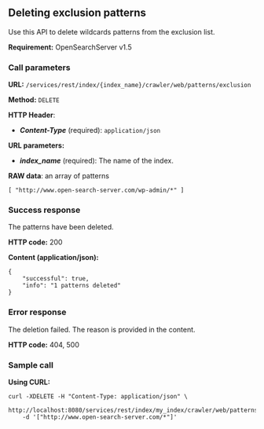 ## Deleting exclusion patterns

Use this API to delete wildcards patterns from the exclusion list.

**Requirement:** OpenSearchServer v1.5

### Call parameters

**URL:** ```/services/rest/index/{index_name}/crawler/web/patterns/exclusion```

**Method:** ```DELETE```

**HTTP Header**:
- _**Content-Type**_ (required): ```application/json```

**URL parameters:**
- _**index_name**_ (required): The name of the index.

**RAW data**: an array of patterns

    [ "http://www.open-search-server.com/wp-admin/*" ]
    

### Success response
The patterns have been deleted.

**HTTP code:**
200

**Content (application/json):**
    
    {
        "successful": true,
        "info": "1 patterns deleted"
    }
    

### Error response

The deletion failed. The reason is provided in the content.

**HTTP code:**
404, 500

### Sample call

**Using CURL:**

    curl -XDELETE -H "Content-Type: application/json" \  
        http://localhost:8080/services/rest/index/my_index/crawler/web/patterns/exclusion
        -d '["http://www.open-search-server.com/*"]'
    